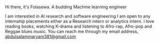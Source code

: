 Hi there, it's Folasewa. A budding Machine learning engineer 

I am interested in AI research and software engineering 
I am open to any internship placements either as a Research intern or analytics intern.
I love reading books, watching K-drama and listening to Afro-rap, Afro-pop and Reggae blues music.
You can reach me through my email address, abdulsalammaryam381@gmail.com
